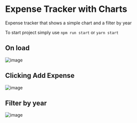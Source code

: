 # Expense Tracker with Charts
Expense tracker that shows a simple chart and a filter by year

To start project simply use `npm run start` or `yarn start`

## On load

![image](https://user-images.githubusercontent.com/61524356/130302429-2e0b3a0c-a08a-4433-9a99-13f91aa9a25e.png)

## Clicking Add Expense

![image](https://user-images.githubusercontent.com/61524356/130302448-2137532b-4a36-4750-8006-eefd3e026f8c.png)

## Filter by year

![image](https://user-images.githubusercontent.com/61524356/130302478-29bf58f5-b340-4e73-a63d-44ee0f9126ae.png)
